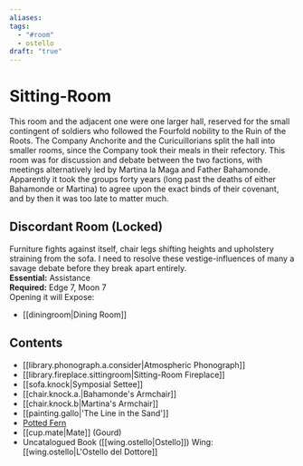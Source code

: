 ```yaml
---
aliases: 
tags:
  - "#room"
  - ostello
draft: "true"
---
```

# Sitting-Room
This room and the adjacent one were one larger hall, reserved for the small contingent of soldiers who followed the Fourfold nobility to the Ruin of the Roots. The Company Anchorite and the Curicuillorians split the hall into smaller rooms, since the Company took their meals in their refectory. This room was for discussion and debate between the two factions, with meetings alternatively led by Martina la Maga and Father Bahamonde. Apparently it took the groups forty years (long past the deaths of either Bahamonde or Martina) to agree upon the exact binds of their covenant, and by then it was too late to matter much.
## Discordant Room (Locked)
Furniture fights against itself, chair legs shifting heights and upholstery straining from the sofa. I need to resolve these vestige-influences of many a savage debate before they break apart entirely.
<br>**Essential:** Assistance
<br>**Required:** Edge 7, Moon 7
<br>Opening it will Expose:
- [[diningroom|Dining Room]]
## Contents
- [[library.phonograph.a.consider|Atmospheric Phonograph]]
- [[library.fireplace.sittingroom|Sitting-Room Fireplace]]
- [[sofa.knock|Symposial Settee]]
- [[chair.knock.a.|Bahamonde's Armchair]]
- [[chair.knock.b|Martina's Armchair]]
- [[painting.gallo|'The Line in the Sand']]
- [Potted Fern](https://uadaf.theevilroot.xyz/rowenarium/element/pot.fern)
- [[cup.mate|Mate]] (Gourd)
- Uncatalogued Book ([[wing.ostello|Ostello]])
Wing: [[wing.ostello|L'Ostello del Dottore]]
